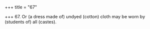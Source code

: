 +++
title = "67"

+++
67. Or (a dress made of) undyed (cotton) cloth may be worn by (students of) all (castes).
